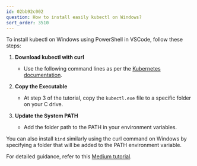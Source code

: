 ```yaml
---
id: 02bb92c002
question: How to install easily kubectl on Windows?
sort_order: 3510
---
```


To install kubectl on Windows using PowerShell in VSCode, follow these steps:

1. **Download kubectl with curl**
   - Use the following command lines as per the [Kubernetes documentation](https://kubernetes.io/docs/tasks/tools/install-kubectl-windows/#install-kubectl-binary-with-curl-on-windows).

2. **Copy the Executable**
   - At step 3 of the tutorial, copy the `kubectl.exe` file to a specific folder on your C drive.

3. **Update the System PATH**
   - Add the folder path to the PATH in your environment variables.

You can also install `kind` similarly using the curl command on Windows by specifying a folder that will be added to the PATH environment variable.

For detailed guidance, refer to this [Medium tutorial](https://medium.com/@ggauravsigra/install-kubectl-on-windows-af77da2e6fff).